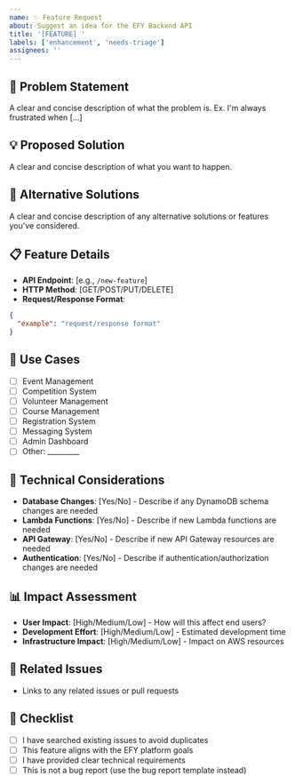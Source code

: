 ```yaml
---
name: ✨ Feature Request
about: Suggest an idea for the EFY Backend API
title: '[FEATURE] '
labels: ['enhancement', 'needs-triage']
assignees: ''
---
```


## 🎯 Problem Statement
A clear and concise description of what the problem is. Ex. I'm always frustrated when [...]

## 💡 Proposed Solution
A clear and concise description of what you want to happen.

## 🔄 Alternative Solutions
A clear and concise description of any alternative solutions or features you've considered.

## 📋 Feature Details
- **API Endpoint**: [e.g., `/new-feature`]
- **HTTP Method**: [GET/POST/PUT/DELETE]
- **Request/Response Format**: 
```json
{
  "example": "request/response format"
}
```

## 🎯 Use Cases
- [ ] Event Management
- [ ] Competition System
- [ ] Volunteer Management
- [ ] Course Management
- [ ] Registration System
- [ ] Messaging System
- [ ] Admin Dashboard
- [ ] Other: _________

## 🔧 Technical Considerations
- **Database Changes**: [Yes/No] - Describe if any DynamoDB schema changes are needed
- **Lambda Functions**: [Yes/No] - Describe if new Lambda functions are needed
- **API Gateway**: [Yes/No] - Describe if new API Gateway resources are needed
- **Authentication**: [Yes/No] - Describe if authentication/authorization changes are needed

## 📊 Impact Assessment
- **User Impact**: [High/Medium/Low] - How will this affect end users?
- **Development Effort**: [High/Medium/Low] - Estimated development time
- **Infrastructure Impact**: [High/Medium/Low] - Impact on AWS resources

## 🔗 Related Issues
- Links to any related issues or pull requests

## 📝 Checklist
- [ ] I have searched existing issues to avoid duplicates
- [ ] This feature aligns with the EFY platform goals
- [ ] I have provided clear technical requirements
- [ ] This is not a bug report (use the bug report template instead)